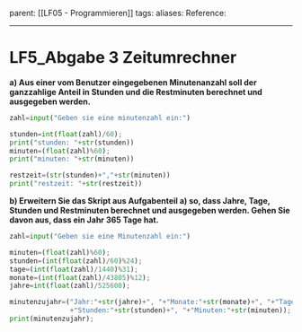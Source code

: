 parent: [[LF05 - Programmieren]]
tags:
aliases: 
Reference:

---
# LF5_Abgabe 3 Zeitumrechner

**a) Aus einer vom Benutzer eingegebenen Minutenanzahl soll der ganzzahlige Anteil in Stunden und die Restminuten berechnet und ausgegeben werden.**

```python
zahl=input("Geben sie eine minutenzahl ein:")

stunden=int(float(zahl)/60);
print("stunden: "+str(stunden))
minuten=(float(zahl)%60);
print("minuten: "+str(minuten))

restzeit=(str(stunden)+","+str(minuten))
print("restzeit: "+str(restzeit))
```

**b) Erweitern Sie das Skript aus Aufgabenteil a) so, dass Jahre, Tage, Stunden und Restminuten berechnet und ausgegeben werden. Gehen Sie davon aus, dass ein Jahr 365 Tage hat.**

```python
zahl=input("Geben sie eine Minutenzahl ein:")

minuten=(float(zahl)%60);
stunden=(int(float(zahl)/60)%24);
tage=(int(float(zahl)/1440)%31);
monate=(int(float(zahl)/43805)%12);
jahre=int(float(zahl)/525600);

minutenzujahr=("Jahr:"+str(jahre)+", "+"Monate:"+str(monate)+", "+"Tage: "+str(tage)+", "
               +"Stunden:"+str(stunden)+", "+"Minuten:"+str(minuten));
print(minutenzujahr);
```